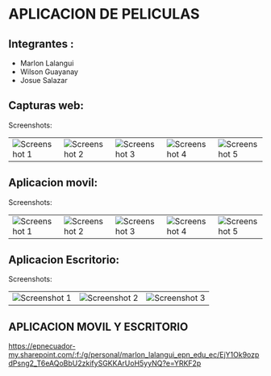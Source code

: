 # APLICACION DE PELICULAS

## Integrantes :
- Marlon Lalangui
- Wilson Guayanay
- Josue Salazar

## Capturas web: 

Screenshots:<br>
<table style="border:none;">
  <tr>
    <td><img src="https://github.com/marlon1925/Matinee-Flutter-master/assets/117753973/177d2abc-b14c-4847-9087-a6f2161344f3" alt="Screenshot 1"/></td>
    <td><img src="https://github.com/marlon1925/Matinee-Flutter-master/assets/117753973/b0a05322-39c1-4154-ba2c-21ee4f9c189a" alt="Screenshot 2"/></td>
    <td><img src="https://github.com/marlon1925/Matinee-Flutter-master/assets/117753973/b2ee3820-3cfb-4dda-8697-8e1b810c9895" alt="Screenshot 3"/></td>
    <td><img src="https://github.com/marlon1925/Matinee-Flutter-master/assets/117753973/9939370a-fd67-4021-8383-3cf96cc17853" alt="Screenshot 4"/></td>
    <td><img src="https://github.com/marlon1925/Matinee-Flutter-master/assets/117753973/fce0032d-c840-4454-b9fc-de4122933de5" alt="Screenshot 5"/></td>
  </tr>
</table>



## Aplicacion movil: 

Screenshots:<br>
<table style={border:"none"}><tr>
<td><img src="https://github.com/marlon1925/Matinee-Flutter-master/assets/117753973/177d2abc-b14c-4847-9087-a6f2161344f3" alt="Screenshot 1"/></td>
<td><img src="https://github.com/marlon1925/Matinee-Flutter-master/assets/117753973/b0a05322-39c1-4154-ba2c-21ee4f9c189a" alt="Screenshot 2"/></td>
<td><img src="https://github.com/marlon1925/Matinee-Flutter-master/assets/117753973/b2ee3820-3cfb-4dda-8697-8e1b810c9895" alt="Screenshot 3"/></td>
<td><img src="https://github.com/marlon1925/Matinee-Flutter-master/assets/117753973/9939370a-fd67-4021-8383-3cf96cc17853" alt="Screenshot 4"/></td>
<td><img src="https://github.com/marlon1925/Matinee-Flutter-master/assets/117753973/fce0032d-c840-4454-b9fc-de4122933de5" alt="Screenshot 5"/></td>
</tr></table>


## Aplicacion Escritorio: 
Screenshots:<br>
<table style="border:none;"><tr>
  <td><img src="https://github.com/marlon1925/Matinee-Flutter-master/assets/117754219/c5b8d77a-da93-4482-ab15-b51c5a40546b" alt="Screenshot 1"/></td>
  <td><img src="https://github.com/marlon1925/Matinee-Flutter-master/assets/117754219/a7735be5-36c9-4ebb-8465-6735a7e746e5" alt="Screenshot 2"/></td>
  <td><img src="https://github.com/marlon1925/Matinee-Flutter-master/assets/117754219/b516022d-ca6b-477d-8e69-975f8d6a9ac7" alt="Screenshot 3"/></td>
</tr></table>




## APLICACION MOVIL Y ESCRITORIO
https://epnecuador-my.sharepoint.com/:f:/g/personal/marlon_lalangui_epn_edu_ec/EjY1Ok9ozpdPsng2_T6eAQoBbU2zkifySGKKArUoH5yyNQ?e=YRKF2p
